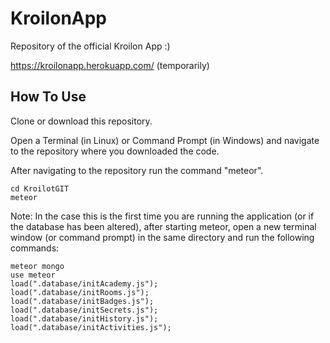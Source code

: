 # KroilonApp
Repository of the official Kroilon App :)

https://kroilonapp.herokuapp.com/ (temporarily)

## How To Use

Clone or download this repository.

Open a Terminal (in Linux) or Command Prompt (in Windows) and navigate to the repository where you downloaded the code.

After navigating to the repository run the command "meteor".

```
cd KroilotGIT
meteor
```

Note: In the case this is the first time you are running the application (or if the database has been altered), after starting meteor, open a new terminal window (or command prompt) in the same directory and run the following commands:

```
meteor mongo
use meteor
load(".database/initAcademy.js");
load(".database/initRooms.js");
load(".database/initBadges.js");
load(".database/initSecrets.js");
load(".database/initHistory.js");
load(".database/initActivities.js");
```




